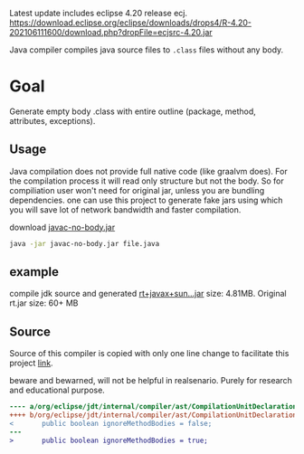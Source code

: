 Latest update includes eclipse 4.20 release ecj.
https://download.eclipse.org/eclipse/downloads/drops4/R-4.20-202106111600/download.php?dropFile=ecjsrc-4.20.jar

Java compiler compiles java source files to `.class` files without any body. 

# Goal 
Generate empty body .class with entire outline (package, method, attributes, exceptions). 

## Usage
Java compilation does not provide full native code (like graalvm does). For the compilation process it will read only structure but not the body. So for compiliation user won't need for original jar, unless you are bundling dependencies. one can use this project to generate fake jars using which you will save lot of network bandwidth and faster compilation.

download [javac-no-body.jar](https://github.com/cedric05/java-no-body-compiler/releases/download/4.17-snapshot/javac-no-body.jar.zip)
```bash
java -jar javac-no-body.jar file.java
```

## example 
compile jdk source and generated [rt+javax+sun...jar](https://github.com/cedric05/java-no-body-compiler/releases/download/4.17-snapshot/rt-stub.jar.zip) size: 4.81MB. Original rt.jar size: 60+ MB 


## Source
Source of this compiler is copied with only one line change to facilitate this project [link](https://github.com/eclipse/eclipse.jdt.core).


beware and bewarned, will not be helpful in realsenario. 
Purely for research and educational purpose. 



```diff
---- a/org/eclipse/jdt/internal/compiler/ast/CompilationUnitDeclaration.java
++++ b/org/eclipse/jdt/internal/compiler/ast/CompilationUnitDeclaration.java
<       public boolean ignoreMethodBodies = false;
---
>       public boolean ignoreMethodBodies = true;

```